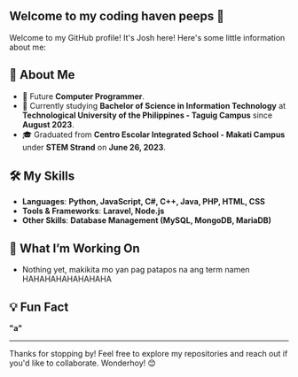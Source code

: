 ## Welcome to my coding haven peeps 👋

Welcome to my GitHub profile! It's Josh here! Here's some little information about me:

## 🚀 About Me
- 🌟 Future **Computer Programmer**.
- 💼 Currently studying **Bachelor of Science in Information Technology** at **Technological University of the Philippines - Taguig Campus** since **August 2023**.
- 🎓 Graduated from **Centro Escolar Integrated School - Makati Campus** under **STEM Strand** on **June 26, 2023**.

## 🛠️ My Skills
- **Languages**: **Python, JavaScript, C#, C++, Java, PHP, HTML, CSS**
- **Tools & Frameworks**: **Laravel, Node.js**
- **Other Skills**: **Database Management (MySQL, MongoDB, MariaDB)**

## 🌱 What I’m Working On
- Nothing yet, makikita mo yan pag patapos na ang term namen HAHAHAHAHAHAHAHA

## 💡 Fun Fact
**"a"**

---

Thanks for stopping by! Feel free to explore my repositories and reach out if you'd like to collaborate. Wonderhoy! 😊
